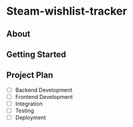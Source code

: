 # Steam-wishlist-tracker

## About

## Getting Started

## Project Plan

- [ ] Backend Development
- [ ] Frontend Development
- [ ] Integration
- [ ] Testing
- [ ] Deployment
